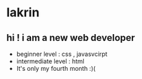   # lakrin 
## hi ! i am a new web developer
- beginner level : css , javasvcirpt    
- intermediate level : html
- It's only my fourth month :)(

